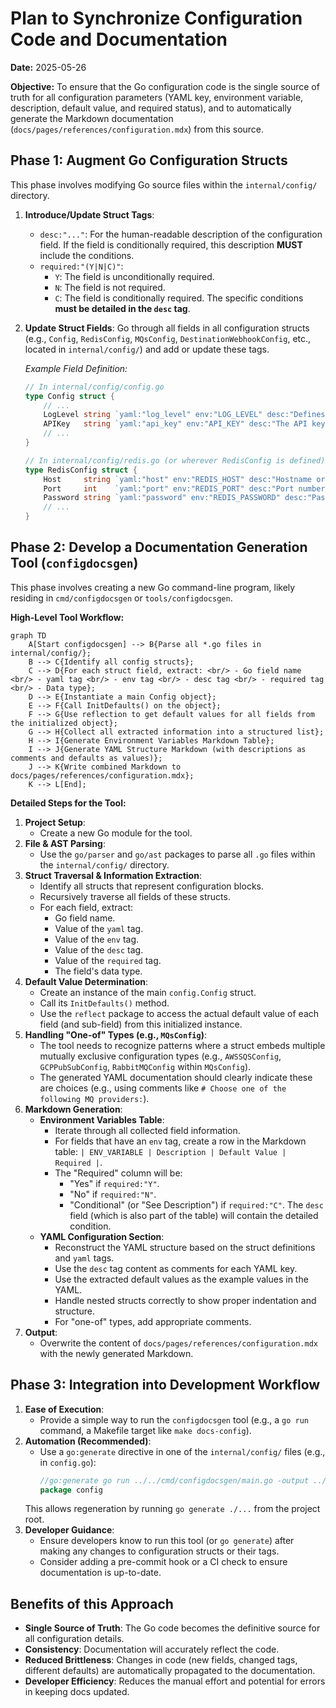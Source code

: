 # Plan to Synchronize Configuration Code and Documentation

**Date:** 2025-05-26

**Objective:** To ensure that the Go configuration code is the single source of truth for all configuration parameters (YAML key, environment variable, description, default value, and required status), and to automatically generate the Markdown documentation (`docs/pages/references/configuration.mdx`) from this source.

## Phase 1: Augment Go Configuration Structs

This phase involves modifying Go source files within the `internal/config/` directory.

1.  **Introduce/Update Struct Tags**:
    *   `desc:"..."`: For the human-readable description of the configuration field. If the field is conditionally required, this description **MUST** include the conditions.
    *   `required:"(Y|N|C)"`:
        *   `Y`: The field is unconditionally required.
        *   `N`: The field is not required.
        *   `C`: The field is conditionally required. The specific conditions **must be detailed in the `desc` tag**.

2.  **Update Struct Fields**:
    Go through all fields in all configuration structs (e.g., `Config`, `RedisConfig`, `MQsConfig`, `DestinationWebhookConfig`, etc., located in `internal/config/`) and add or update these tags.

    *Example Field Definition:*
    ```go
    // In internal/config/config.go
    type Config struct {
        // ...
        LogLevel string `yaml:"log_level" env:"LOG_LEVEL" desc:"Defines the verbosity of application logs (e.g., 'info', 'debug', 'error')." required:"Y"`
        APIKey   string `yaml:"api_key" env:"API_KEY" desc:"The API key for securing the Outpost API. Required only if the API service is enabled." required:"C"`
        // ...
    }

    // In internal/config/redis.go (or wherever RedisConfig is defined)
    type RedisConfig struct {
        Host     string `yaml:"host" env:"REDIS_HOST" desc:"Hostname or IP address of the Redis server." required:"Y"`
        Port     int    `yaml:"port" env:"REDIS_PORT" desc:"Port number for the Redis server." required:"Y"`
        Password string `yaml:"password" env:"REDIS_PASSWORD" desc:"Password for Redis authentication." required:"N"`
        // ...
    }
    ```

## Phase 2: Develop a Documentation Generation Tool (`configdocsgen`)

This phase involves creating a new Go command-line program, likely residing in `cmd/configdocsgen` or `tools/configdocsgen`.

**High-Level Tool Workflow:**

```mermaid
graph TD
    A[Start configdocsgen] --> B{Parse all *.go files in internal/config/};
    B --> C{Identify all config structs};
    C --> D{For each struct field, extract: <br/> - Go field name <br/> - yaml tag <br/> - env tag <br/> - desc tag <br/> - required tag <br/> - Data type};
    D --> E{Instantiate a main Config object};
    E --> F{Call InitDefaults() on the object};
    F --> G{Use reflection to get default values for all fields from the initialized object};
    G --> H{Collect all extracted information into a structured list};
    H --> I{Generate Environment Variables Markdown Table};
    I --> J{Generate YAML Structure Markdown (with descriptions as comments and defaults as values)};
    J --> K{Write combined Markdown to docs/pages/references/configuration.mdx};
    K --> L[End];
```

**Detailed Steps for the Tool:**

1.  **Project Setup**:
    *   Create a new Go module for the tool.
2.  **File & AST Parsing**:
    *   Use the `go/parser` and `go/ast` packages to parse all `.go` files within the `internal/config/` directory.
3.  **Struct Traversal & Information Extraction**:
    *   Identify all structs that represent configuration blocks.
    *   Recursively traverse all fields of these structs.
    *   For each field, extract:
        *   Go field name.
        *   Value of the `yaml` tag.
        *   Value of the `env` tag.
        *   Value of the `desc` tag.
        *   Value of the `required` tag.
        *   The field's data type.
4.  **Default Value Determination**:
    *   Create an instance of the main `config.Config` struct.
    *   Call its `InitDefaults()` method.
    *   Use the `reflect` package to access the actual default value of each field (and sub-field) from this initialized instance.
5.  **Handling "One-of" Types (e.g., `MQsConfig`)**:
    *   The tool needs to recognize patterns where a struct embeds multiple mutually exclusive configuration types (e.g., `AWSSQSConfig`, `GCPPubSubConfig`, `RabbitMQConfig` within `MQsConfig`).
    *   The generated YAML documentation should clearly indicate these are choices (e.g., using comments like `# Choose one of the following MQ providers:`).
6.  **Markdown Generation**:
    *   **Environment Variables Table**:
        *   Iterate through all collected field information.
        *   For fields that have an `env` tag, create a row in the Markdown table: `| ENV_VARIABLE | Description | Default Value | Required |`.
        *   The "Required" column will be:
            *   "Yes" if `required:"Y"`.
            *   "No" if `required:"N"`.
            *   "Conditional" (or "See Description") if `required:"C"`. The `desc` field (which is also part of the table) will contain the detailed condition.
    *   **YAML Configuration Section**:
        *   Reconstruct the YAML structure based on the struct definitions and `yaml` tags.
        *   Use the `desc` tag content as comments for each YAML key.
        *   Use the extracted default values as the example values in the YAML.
        *   Handle nested structs correctly to show proper indentation and structure.
        *   For "one-of" types, add appropriate comments.
7.  **Output**:
    *   Overwrite the content of `docs/pages/references/configuration.mdx` with the newly generated Markdown.

## Phase 3: Integration into Development Workflow

1.  **Ease of Execution**:
    *   Provide a simple way to run the `configdocsgen` tool (e.g., a `go run` command, a Makefile target like `make docs-config`).
2.  **Automation (Recommended)**:
    *   Use a `go:generate` directive in one of the `internal/config/` files (e.g., in `config.go`):
        ```go
        //go:generate go run ../../cmd/configdocsgen/main.go -output ../../docs/pages/references/configuration.mdx
        package config
        ```
    This allows regeneration by running `go generate ./...` from the project root.
3.  **Developer Guidance**:
    *   Ensure developers know to run this tool (or `go generate`) after making any changes to configuration structs or their tags.
    *   Consider adding a pre-commit hook or a CI check to ensure documentation is up-to-date.

## Benefits of this Approach

*   **Single Source of Truth**: The Go code becomes the definitive source for all configuration details.
*   **Consistency**: Documentation will accurately reflect the code.
*   **Reduced Brittleness**: Changes in code (new fields, changed tags, different defaults) are automatically propagated to the documentation.
*   **Developer Efficiency**: Reduces the manual effort and potential for errors in keeping docs updated.